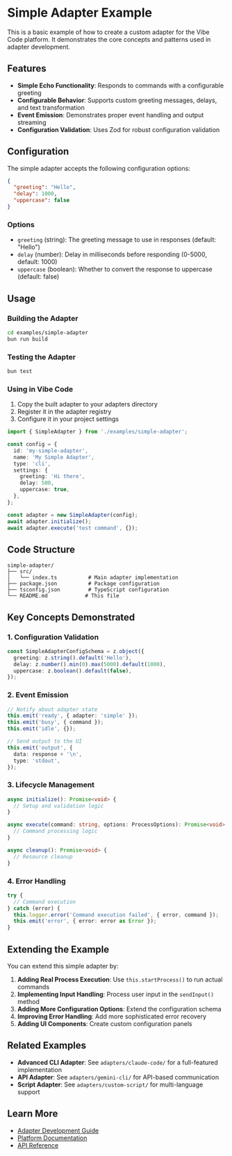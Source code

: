 # Simple Adapter Example

This is a basic example of how to create a custom adapter for the Vibe Code platform. It demonstrates the core concepts and patterns used in adapter development.

## Features

- **Simple Echo Functionality**: Responds to commands with a configurable greeting
- **Configurable Behavior**: Supports custom greeting messages, delays, and text transformation
- **Event Emission**: Demonstrates proper event handling and output streaming
- **Configuration Validation**: Uses Zod for robust configuration validation

## Configuration

The simple adapter accepts the following configuration options:

```json
{
  "greeting": "Hello",
  "delay": 1000,
  "uppercase": false
}
```

### Options

- `greeting` (string): The greeting message to use in responses (default: "Hello")
- `delay` (number): Delay in milliseconds before responding (0-5000, default: 1000)
- `uppercase` (boolean): Whether to convert the response to uppercase (default: false)

## Usage

### Building the Adapter

```bash
cd examples/simple-adapter
bun run build
```

### Testing the Adapter

```bash
bun test
```

### Using in Vibe Code

1. Copy the built adapter to your adapters directory
2. Register it in the adapter registry
3. Configure it in your project settings

```typescript
import { SimpleAdapter } from './examples/simple-adapter';

const config = {
  id: 'my-simple-adapter',
  name: 'My Simple Adapter',
  type: 'cli',
  settings: {
    greeting: 'Hi there',
    delay: 500,
    uppercase: true,
  },
};

const adapter = new SimpleAdapter(config);
await adapter.initialize();
await adapter.execute('test command', {});
```

## Code Structure

```
simple-adapter/
├── src/
│   └── index.ts          # Main adapter implementation
├── package.json          # Package configuration
├── tsconfig.json         # TypeScript configuration
└── README.md            # This file
```

## Key Concepts Demonstrated

### 1. Configuration Validation

```typescript
const SimpleAdapterConfigSchema = z.object({
  greeting: z.string().default('Hello'),
  delay: z.number().min(0).max(5000).default(1000),
  uppercase: z.boolean().default(false),
});
```

### 2. Event Emission

```typescript
// Notify about adapter state
this.emit('ready', { adapter: 'simple' });
this.emit('busy', { command });
this.emit('idle', {});

// Send output to the UI
this.emit('output', {
  data: response + '\n',
  type: 'stdout',
});
```

### 3. Lifecycle Management

```typescript
async initialize(): Promise<void> {
  // Setup and validation logic
}

async execute(command: string, options: ProcessOptions): Promise<void> {
  // Command processing logic
}

async cleanup(): Promise<void> {
  // Resource cleanup
}
```

### 4. Error Handling

```typescript
try {
  // Command execution
} catch (error) {
  this.logger.error('Command execution failed', { error, command });
  this.emit('error', { error: error as Error });
}
```

## Extending the Example

You can extend this simple adapter by:

1. **Adding Real Process Execution**: Use `this.startProcess()` to run actual commands
2. **Implementing Input Handling**: Process user input in the `sendInput()` method
3. **Adding More Configuration Options**: Extend the configuration schema
4. **Improving Error Handling**: Add more sophisticated error recovery
5. **Adding UI Components**: Create custom configuration panels

## Related Examples

- **Advanced CLI Adapter**: See `adapters/claude-code/` for a full-featured implementation
- **API Adapter**: See `adapters/gemini-cli/` for API-based communication
- **Script Adapter**: See `adapters/custom-script/` for multi-language support

## Learn More

- [Adapter Development Guide](../../docs/guides/adapter-development.md)
- [Platform Documentation](https://docs.vibecode.dev)
- [API Reference](https://api.vibecode.dev)
